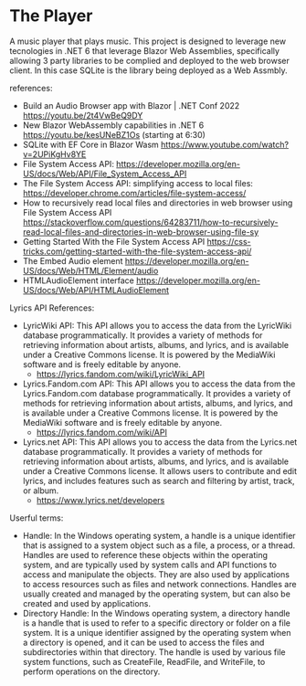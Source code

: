 # The Player
A music player that plays music.
This project is designed to leverage new tecnologies in .NET 6 that leverage Blazor Web Assemblies, specifically allowing 3 party libraries to be complied and deployed to the web browser client. In this case SQLite is the library being deployed as a Web Assmbly.

references:
- Build an Audio Browser app with Blazor | .NET Conf 2022 https://youtu.be/2t4VwBeQ9DY
- New Blazor WebAssembly capabilities in .NET 6 https://youtu.be/kesUNeBZ1Os  (starting at 6:30)
- SQLite with EF Core in Blazor Wasm https://www.youtube.com/watch?v=2UPiKgHv8YE
- File System Access API: https://developer.mozilla.org/en-US/docs/Web/API/File_System_Access_API
- The File System Access API: simplifying access to local files: https://developer.chrome.com/articles/file-system-access/
- How to recursively read local files and directories in web browser using File System Access API https://stackoverflow.com/questions/64283711/how-to-recursively-read-local-files-and-directories-in-web-browser-using-file-sy
- Getting Started With the File System Access API https://css-tricks.com/getting-started-with-the-file-system-access-api/
- The Embed Audio element https://developer.mozilla.org/en-US/docs/Web/HTML/Element/audio
- HTMLAudioElement interface https://developer.mozilla.org/en-US/docs/Web/API/HTMLAudioElement


Lyrics API References:
- LyricWiki API: This API allows you to access the data from the LyricWiki database programmatically. It provides a variety of methods for retrieving information about artists, albums, and lyrics, and is available under a Creative Commons license. It is powered by the MediaWiki software and is freely editable by anyone.
	- https://lyrics.fandom.com/wiki/LyricWiki_API
- Lyrics.Fandom.com API: This API allows you to access the data from the Lyrics.Fandom.com database programmatically. It provides a variety of methods for retrieving information about artists, albums, and lyrics, and is available under a Creative Commons license. It is powered by the MediaWiki software and is freely editable by anyone.
	- https://lyrics.fandom.com/wiki/API
- Lyrics.net API: This API allows you to access the data from the Lyrics.net database programmatically. It provides a variety of methods for retrieving information about artists, albums, and lyrics, and is available under a Creative Commons license. It allows users to contribute and edit lyrics, and includes features such as search and filtering by artist, track, or album.
	- https://www.lyrics.net/developers



Userful terms:
- Handle: In the Windows operating system, a handle is a unique identifier that is assigned to a system object such as a file, a process, or a thread. Handles are used to reference these objects within the operating system, and are typically used by system calls and API functions to access and manipulate the objects. They are also used by applications to access resources such as files and network connections. Handles are usually created and managed by the operating system, but can also be created and used by applications.
- Directory Handle: In the Windows operating system, a directory handle is a handle that is used to refer to a specific directory or folder on a file system. It is a unique identifier assigned by the operating system when a directory is opened, and it can be used to access the files and subdirectories within that directory. The handle is used by various file system functions, such as CreateFile, ReadFile, and WriteFile, to perform operations on the directory.



